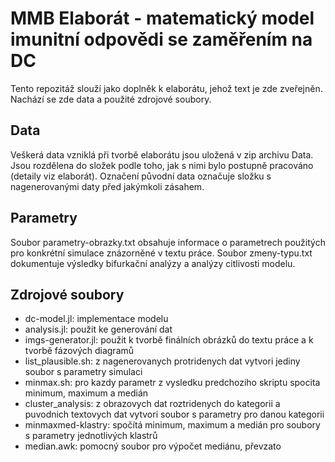 # MMB Elaborát - matematický model imunitní odpovědi se zaměřením na DC

Tento repozitáž slouží jako doplněk k elaborátu, jehož text je zde zveřejněn. Nachází se zde data a použité zdrojové soubory.

## Data

Veškerá data vzniklá při tvorbě elaborátu jsou uložená v zip archivu Data. Jsou rozdělena do složek podle toho, jak s nimi bylo postupně pracováno (detaily viz elaborát). Označení původní data označuje složku s nagenerovanými daty před jakýmkoli zásahem.

## Parametry

Soubor parametry-obrazky.txt obsahuje informace o parametrech použitých pro konkrétní simulace znázorněné v textu práce. Soubor zmeny-typu.txt dokumentuje výsledky bifurkační analýzy a analýzy citlivosti modelu.

## Zdrojové soubory

* dc-model.jl: implementace modelu
* analysis.jl: použit ke generování dat
* imgs-generator.jl: použit k tvorbě finálních obrázků do textu práce a k tvorbě fázových diagramů
* list_plausible.sh: z nagenerovanych protridenych dat vytvori jediny soubor s parametry simulaci
* minmax.sh: pro kazdy parametr z vysledku predchoziho skriptu spocita minimum, maximum a medián
* cluster_analysis: z obrazovych dat roztridenych do kategorii a puvodnich textovych dat vytvori soubor s parametry pro danou kategorii
* minmaxmed-klastry: spočítá minimum, maximum a medián pro soubory s parametry jednotlivých klastrů
* median.awk: pomocný soubor pro výpočet mediánu, převzato
